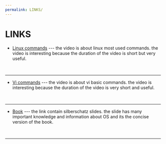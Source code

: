 ```yaml
---
permalink: LINKS/
---
```


# LINKS

* [Linux commands](https://youtu.be/CpTfQ-q6MPU?si=8NUVwcHXIonsC8tS) ---
the video is about linux most used commands.
the video is interesting because the duration of the video is short but very useful.
<br>
<hr>

* [Vi commands](https://youtu.be/ggSyF1SVFr4?si=o4kP2-TeUdCuivSI) ---
the video is about vi basic commands.
the video is interesting because the duration of the video is very short and useful.
<br>
<hr>

* [Book](https://www.os-book.com/OS10/slide-dir/) ---
the link contain silberschatz slides.
the slide has many important knowledge and information about OS and its the concise version of the book.
<br>
<hr>
